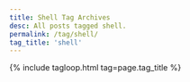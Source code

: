 ```yaml
---
title: Shell Tag Archives
desc: All posts tagged shell.
permalink: /tag/shell/
tag_title: 'shell'
---
```

{% include tagloop.html tag=page.tag_title %}